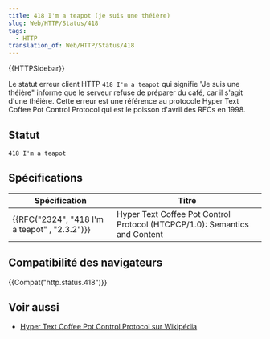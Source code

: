 ```yaml
---
title: 418 I'm a teapot (je suis une théière)
slug: Web/HTTP/Status/418
tags:
  - HTTP
translation_of: Web/HTTP/Status/418
---
```

{{HTTPSidebar}}

Le statut erreur client HTTP `418 I'm a teapot` qui signifie "Je suis une théière" informe que le serveur refuse de préparer du café, car il s'agit d'une théière. Cette erreur est une référence au protocole Hyper Text Coffee Pot Control Protocol qui est le poisson d'avril des RFCs en 1998.

## Statut

    418 I'm a teapot

## Spécifications

| Spécification                                                | Titre                                                                      |
| ------------------------------------------------------------ | -------------------------------------------------------------------------- |
| {{RFC("2324", "418 I'm a teapot" , "2.3.2")}} | Hyper Text Coffee Pot Control Protocol (HTCPCP/1.0): Semantics and Content |

## Compatibilité des navigateurs

{{Compat("http.status.418")}}

## Voir aussi

- [Hyper Text Coffee Pot Control Protocol sur Wikipédia](https://fr.wikipedia.org/wiki/Hyper_Text_Coffee_Pot_Control_Protocol)
